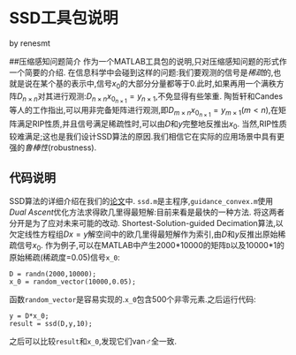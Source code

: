 # SSD工具包说明
by renesmt

##压缩感知问题简介
作为一个MATLAB工具包的说明,只对压缩感知问题的形式作一个简要的介绍.
在信息科学中会碰到这样的问题:我们要观测的信号是*稀疏*的,也就是说在某个基的表示中,信号$x_0$的大部分分量都等于0.此时,如果再用一个满秩方阵$D_{n\times n}$对其进行观测:$D_{n\times n}x_{0_{n\times 1}}=y_{n\times 1}$,不免显得有些笨重.
陶哲轩和Candes等人的工作指出,可以用非完备矩阵进行观测,即$D_{m\times n}x_{0_{n\times 1}}=y_{m\times 1}$($m<n$),在矩阵满足RIP性质,并且信号满足稀疏性时,可以由$D$和$y$完整地反推出$x_0$.
当然,RIP性质较难满足;这也是我们设计SSD算法的原因.我们相信它在实际的应用场景中具有更强的*鲁棒性*(robustness).



## 代码说明
SSD算法的详细介绍在我们的[论文][1]中.
`ssd.m`是主程序,`guidance_convex.m`使用*Dual Ascent*优化方法求得欧几里得最短解:目前来看是最快的一种方法.
将这两者分开是为了应对未来可能的改动.
Shortest-Solution-guided Decimation算法,以欠定线性方程组$Dx=y$解空间中的欧几里得最短解作为索引,由$D$和$y$反推出原始稀疏信号$x_0$.
作为例子,可以在MATLAB中产生2000\*10000的矩阵`D`以及10000\*1的原始稀疏(稀疏度=0.05)信号`x_0`:

    D = randn(2000,10000);
    x_0 = random_vector(10000,0.05);

函数`random_vector`是容易实现的.`x_0`包含500个非零元素.之后运行代码:

    y = D*x_0;
    result = ssd(D,y,10);

之后可以比较`result`和`x_0`,发现它们van♂全一致.


  [1]: https://arxiv.org/abs/1709.08388
  
